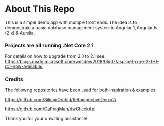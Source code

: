 # About This Repo #

This is a simple demo app with multiple front ends. The idea is to demonstrate a basic database management system in Angular 1, AngularJs (2.x) & Aurelia.

### Projects are all running .Net Core 2.1 ###

For details on how to upgrade from 2.0 to 2.1 see: https://blogs.msdn.microsoft.com/webdev/2018/05/07/asp-net-core-2-1-0-rc1-now-available/

### Credits ###

The following repositories have been used for both inspiration & examples:

https://github.com/SiliconOrchid/RetrospectiveDemo2/

https://github.com/GaProgMan/dwCheckApi

Thank you for your unwitting assistance!
